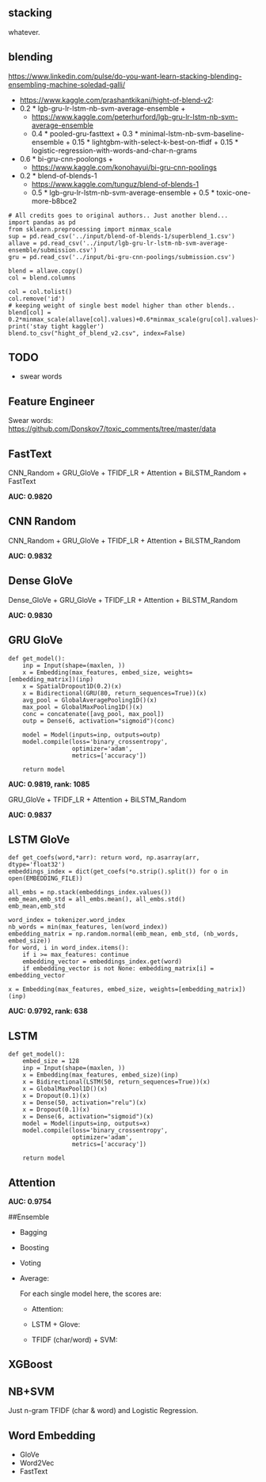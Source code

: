 ## stacking

whatever.

## blending

<https://www.linkedin.com/pulse/do-you-want-learn-stacking-blending-ensembling-machine-soledad-galli/>

* https://www.kaggle.com/prashantkikani/hight-of-blend-v2:
* 0.2 * lgb-gru-lr-lstm-nb-svm-average-ensemble + 
  * https://www.kaggle.com/peterhurford/lgb-gru-lr-lstm-nb-svm-average-ensemble
  * 0.4 * pooled-gru-fasttext + 0.3 * minimal-lstm-nb-svm-baseline-ensemble + 0.15 * lightgbm-with-select-k-best-on-tfidf + 0.15 * logistic-regression-with-words-and-char-n-grams
* 0.6 * bi-gru-cnn-poolongs + 
  * https://www.kaggle.com/konohayui/bi-gru-cnn-poolings
* 0.2 * blend-of-blends-1
  * https://www.kaggle.com/tunguz/blend-of-blends-1
  * 0.5 * lgb-gru-lr-lstm-nb-svm-average-ensemble + 0.5 * toxic-one-more-b8bce2

```
# All credits goes to original authors.. Just another blend...
import pandas as pd
from sklearn.preprocessing import minmax_scale
sup = pd.read_csv('../input/blend-of-blends-1/superblend_1.csv')
allave = pd.read_csv('../input/lgb-gru-lr-lstm-nb-svm-average-ensemble/submission.csv')
gru = pd.read_csv('../input/bi-gru-cnn-poolings/submission.csv')

blend = allave.copy()
col = blend.columns

col = col.tolist()
col.remove('id')
# keeping weight of single best model higher than other blends..
blend[col] = 0.2*minmax_scale(allave[col].values)+0.6*minmax_scale(gru[col].values)+0.2*minmax_scale(sup[col].values)
print('stay tight kaggler')
blend.to_csv("hight_of_blend_v2.csv", index=False)
```



## TODO

* swear words

## Feature Engineer

Swear words: https://github.com/Donskov7/toxic_comments/tree/master/data

## FastText

CNN_Random + GRU_GloVe + TFIDF_LR + Attention + BiLSTM_Random + FastText

**AUC: 0.9820**

## CNN Random  

CNN_Random + GRU_GloVe + TFIDF_LR + Attention + BiLSTM_Random 

**AUC: 0.9832**

## Dense GloVe  

Dense_GloVe + GRU_GloVe + TFIDF_LR + Attention + BiLSTM_Random

**AUC: 0.9830**

## GRU GloVe 

```
def get_model():
    inp = Input(shape=(maxlen, ))
    x = Embedding(max_features, embed_size, weights=[embedding_matrix])(inp)
    x = SpatialDropout1D(0.2)(x)
    x = Bidirectional(GRU(80, return_sequences=True))(x)
    avg_pool = GlobalAveragePooling1D()(x)
    max_pool = GlobalMaxPooling1D()(x)
    conc = concatenate([avg_pool, max_pool])
    outp = Dense(6, activation="sigmoid")(conc)
    
    model = Model(inputs=inp, outputs=outp)
    model.compile(loss='binary_crossentropy',
                  optimizer='adam',
                  metrics=['accuracy'])

    return model
```

**AUC: 0.9819, rank: 1085**

 GRU_GloVe + TFIDF_LR + Attention + BiLSTM_Random

**AUC: 0.9837**

## LSTM GloVe 

```
def get_coefs(word,*arr): return word, np.asarray(arr, dtype='float32')
embeddings_index = dict(get_coefs(*o.strip().split()) for o in open(EMBEDDING_FILE))

all_embs = np.stack(embeddings_index.values())
emb_mean,emb_std = all_embs.mean(), all_embs.std()
emb_mean,emb_std

word_index = tokenizer.word_index
nb_words = min(max_features, len(word_index))
embedding_matrix = np.random.normal(emb_mean, emb_std, (nb_words, embed_size))
for word, i in word_index.items():
    if i >= max_features: continue
    embedding_vector = embeddings_index.get(word)
    if embedding_vector is not None: embedding_matrix[i] = embedding_vector

x = Embedding(max_features, embed_size, weights=[embedding_matrix])(inp)
```

**AUC: 0.9792, rank: 638**

## LSTM

```
def get_model():
    embed_size = 128
    inp = Input(shape=(maxlen, ))
    x = Embedding(max_features, embed_size)(inp)
    x = Bidirectional(LSTM(50, return_sequences=True))(x)
    x = GlobalMaxPool1D()(x)
    x = Dropout(0.1)(x)
    x = Dense(50, activation="relu")(x)
    x = Dropout(0.1)(x)
    x = Dense(6, activation="sigmoid")(x)
    model = Model(inputs=inp, outputs=x)
    model.compile(loss='binary_crossentropy',
                  optimizer='adam',
                  metrics=['accuracy'])

    return model
```

## Attention

**AUC: 0.9754**

##Ensemble

* Bagging

* Boosting

* Voting

* Average: 

  For each single model here, the scores are:

  * Attention: 


  * LSTM + Glove: 
  * TFIDF (char/word) + SVM: 


## XGBoost

## NB+SVM

Just n-gram TFIDF (char & word) and Logistic Regression.

## Word Embedding

* GloVe
* Word2Vec
* FastText